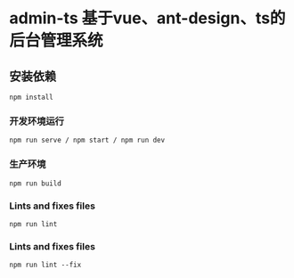 # admin-ts 基于vue、ant-design、ts的后台管理系统

## 安装依赖
```
npm install
```

### 开发环境运行
```
npm run serve / npm start / npm run dev
```

### 生产环境
```
npm run build
```


### Lints and fixes files
```
npm run lint
```

### Lints and fixes files
```
npm run lint --fix
```
